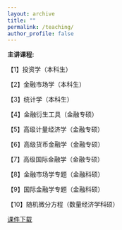 ```yaml
---
layout: archive
title: ""
permalink: /teaching/
author_profile: false
---
```


<strong>主讲课程:</strong>

【1】投资学（本科生）

【2】金融市场学（本科生）

【3】统计学（本科生）

【4】金融衍生工具（金融专硕）

【5】高级计量经济学（金融专硕）

【6】高级货币金融学（金融专硕）

【7】高级国际金融学（金融专硕）

【8】金融市场学专题（金融科硕）

【9】国际金融学专题（金融科硕）

【10】随机微分方程（数量经济学科硕）

[课件下载](http://maojie.ys168.com/)